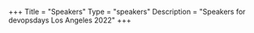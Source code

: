 +++
Title = "Speakers"
Type = "speakers"
Description = "Speakers for devopsdays Los Angeles 2022"
+++
